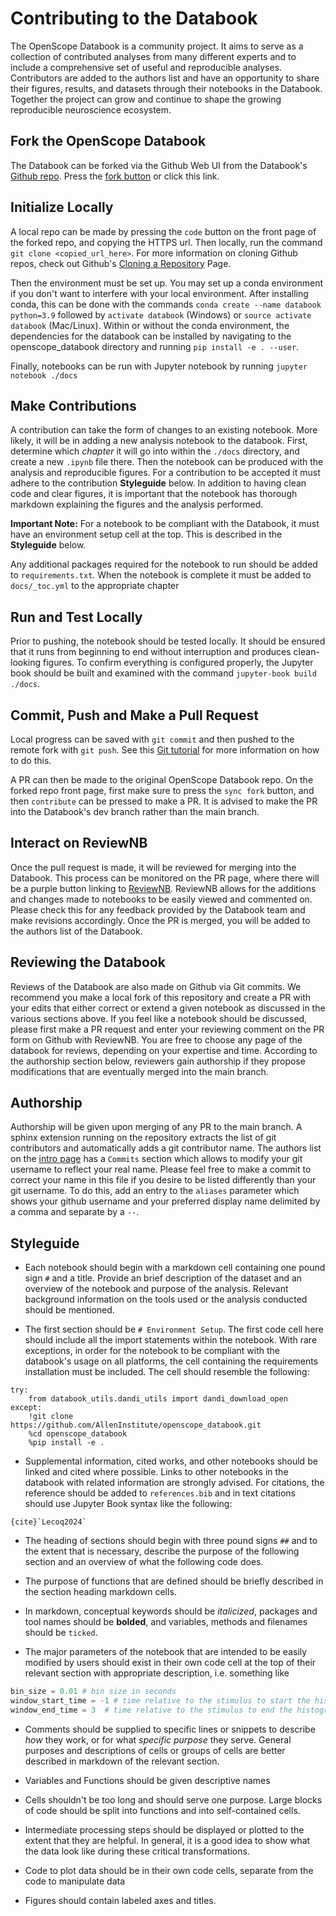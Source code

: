 # Contributing to the Databook

The OpenScope Databook is a community project. It aims to serve as a collection of contributed analyses from many different experts and to include a comprehensive set of useful and reproducible analyses. Contributors are added to the authors list and have an opportunity to share their figures, results, and datasets through their notebooks in the Databook. Together the project can grow and continue to shape the growing reproducible neuroscience ecosystem.

## Fork the OpenScope Databook
The Databook can be forked via the Github Web UI from the Databook's [Github repo](https://github.com/AllenInstitute/openscope_databook). Press the [fork button](https://github.com/AllenInstitute/openscope_databook/fork) or click this link.

## Initialize Locally
A local repo can be made by pressing the `code` button on the front page of the forked repo, and copying the HTTPS url. Then locally, run the command `git clone <copied_url_here>`. For more information on cloning Github repos, check out Github's [Cloning a Repository](https://docs.github.com/en/repositories/creating-and-managing-repositories/cloning-a-repository) Page.

Then the environment must be set up. You may set up a conda environment if you don't want to interfere with your local environment. After installing conda, this can be done with the commands `conda create --name databook python=3.9` followed by `activate databook` (Windows) or `source activate databook` (Mac/Linux). Within or without the conda environment, the dependencies for the databook can be installed by navigating to the openscope_databook directory and running `pip install -e . --user`.

Finally, notebooks can be run with Jupyter notebook by running `jupyter notebook ./docs`


## Make Contributions
A contribution can take the form of changes to an existing notebook. More likely, it will be in adding a new analysis notebook to the databook. First, determine which *chapter* it will go into within the `./docs` directory, and create a new `.ipynb` file there. Then the notebook can be produced with the analysis and reproducible figures. For a contribution to be accepted it must adhere to the contribution **Styleguide** below. In addition to having clean code and clear figures, it is important that the notebook has thorough markdown explaining the figures and the analysis performed.

**Important Note:**
For a notebook to be compliant with the Databook, it must have an environment setup cell at the top. This is described in the **Styleguide** below.

Any additional packages required for the notebook to run should be added to `requirements.txt`. When the notebook is complete it must be added to `docs/_toc.yml` to the appropriate chapter


## Run and Test Locally
Prior to pushing, the notebook should be tested locally. It should be ensured that it runs from beginning to end without interruption and produces clean-looking figures. To confirm everything is configured properly, the Jupyter book should be built and examined with the command `jupyter-book build ./docs`.


## Commit, Push and Make a Pull Request
Local progress can be saved with `git commit` and then pushed to the remote fork with `git push`. See this [Git tutorial](https://www.atlassian.com/git/tutorials/saving-changes/git-commit) for more information on how to do this. 

A PR can then be made to the original OpenScope Databook repo. On the forked repo front page, first make sure to press the `sync fork` button, and then `contribute` can be pressed to make a PR. It is advised to make the PR into the Databook's dev branch rather than the main branch.


## Interact on ReviewNB
Once the pull request is made, it will be reviewed for merging into the Databook. This process can be monitored on the PR page, where there will be a purple button linking to [ReviewNB](https://www.reviewnb.com/). ReviewNB allows for the additions and changes made to notebooks to be easily viewed and commented on. Please check this for any feedback provided by the Databook team and make revisions accordingly. Once the PR is merged, you will be added to the authors list of the Databook.


## Reviewing the Databook
Reviews of the Databook are also made on Github via Git commits. We recommend you make a local fork of this repository and create a PR with your edits that either correct or extend a given notebook as discussed in the various sections above. If you feel like a notebook should be discussed, please first make a PR request and enter your reviewing comment on the PR form on Github with ReviewNB. You are free to choose any page of the databook for reviews, depending on your expertise and time. According to the authorship section below, reviewers gain authorship if they propose modifications that are eventually merged into the main branch.


## Authorship
Authorship will be given upon merging of any PR to the main branch. A sphinx extension running on the repository extracts the list of git contributors and automatically adds a git contributor name. The authors list on the [intro page](./intro.md) has a `Commits` section which allows to modify your git username to reflect your real name. Please feel free to make a commit to correct your name in this file if you desire to be listed differently than your git username. To do this, add an entry to the `aliases` parameter which shows your github username and your preferred display name delimited by a comma and separate by a `--`.


## Styleguide
- Each notebook should begin with a markdown cell containing one pound sign `#` and a title. Provide an brief description of the dataset and an overview of the notebook and purpose of the analysis. Relevant background information on the tools used or the analysis conducted should be mentioned.

- The first section should be `# Environment Setup`. The first code cell here should include all the import statements within the notebook. With rare exceptions, in order for the notebook to be compliant with the databook's usage on all platforms, the cell containing the requirements installation must be included. The cell should resemble the following:
```
try:
    from databook_utils.dandi_utils import dandi_download_open
except:
    !git clone https://github.com/AllenInstitute/openscope_databook.git
    %cd openscope_databook
    %pip install -e .
```

- Supplemental information, cited works, and other notebooks should be linked and cited where possible. Links to other notebooks in the databook with related information are strongly advised. For citations, the reference should be added to `references.bib` and in text citations should use Jupyter Book syntax like the following:
```
{cite}`Lecoq2024`
```

- The heading of sections should begin with three pound signs `##` and to the extent that is necessary, describe the purpose of the following section and an overview of what the following code does.

- The purpose of functions that are defined should be briefly described in the section heading markdown cells.

- In markdown, conceptual keywords should be *italicized*, packages and tool names should be **bolded**, and variables, methods and filenames should be `ticked`.

- The major parameters of the notebook that are intended to be easily modified by users should exist in their own code cell at the top of their relevant section with appropriate description, i.e. something like
```python
bin_size = 0.01 # bin size in seconds
window_start_time = -1 # time relative to the stimulus to start the histogram
window_end_time = 3  # time relative to the stimulus to end the histogram
```

- Comments should be supplied to specific lines or snippets to describe *how* they work, or for what *specific purpose* they serve. General purposes and descriptions of cells or groups of cells are better described in markdown of the relevant section.

- Variables and Functions should be given descriptive names

- Cells shouldn't be too long and should serve one purpose. Large blocks of code should be split into functions and into self-contained cells.

- Intermediate processing steps should be displayed or plotted to the extent that they are helpful. In general, it is a good idea to show what the data look like during these critical transformations.

- Code to plot data should be in their own code cells, separate from the code to manipulate data

- Figures should contain labeled axes and titles.